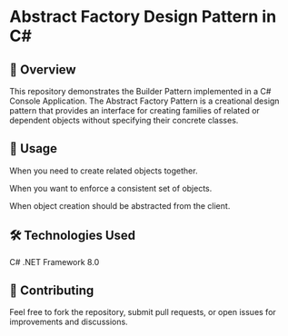 # Abstract Factory Design Pattern in C#

## 📌 Overview
This repository demonstrates the Builder Pattern implemented in a C# Console Application. The Abstract Factory Pattern is a creational design pattern that provides an interface for creating families of related or dependent objects without specifying their concrete classes.

## 🎯 Usage
When you need to create related objects together.

When you want to enforce a consistent set of objects.

When object creation should be abstracted from the client.

## 🛠️ Technologies Used

C#
.NET Framework 8.0

## 🤝 Contributing
Feel free to fork the repository, submit pull requests, or open issues for improvements and discussions.
